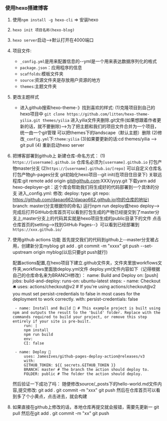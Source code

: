 ### 使用hexo搭建博客
1. 使用`npm install -g hexo-cli` => 安装hexo
2. `hexo init 项目名称(hexo-blog)`
3. `hexo server`启动-->默认打开在4000端口
4. 项目文件:
     - `_config.yml`是用来配置信息的--yml是一个用来表达数据序列化的格式
     - `package.json`：应用程序的信息
     - `scaffolds`:模板文件夹
     - `source`:资源文件夹是存放用户资源的地方
     - `themes`:主题文件夹

5. 更改主题样式
     - 进入github搜索hexo-theme-》找到喜欢的样式:
    (1)克隆项目到自己的hexo项目中
      `git clone https://github.com/litten/hexo-theme-yilia.git themes/yilia`
    进入yilia文件夹删除.git文件(如果想跟着作者更新的话，就不要删除)-->为了把主题和我们的项目文件合并为一个项目，统一由一个git管理
    可以把themes下的landscape（默认主题）删除
    (2)修改`_config.yml`下:`theme:yilia`
    (3)如果要更新的话:cd themes/yilia --> git pull
    (4) 重新启动hexo server
6. 把博客部署到github上
    新建仓库-命名方式：
    (1) `https://[username].github.io`        仓库名必须为`[username].github.io` 打包产物master分支
    (2)`https://[username].github.io/[repo]`  可以自定义仓库名  打包产物gh-pages分支
    git初始化hexo项目--git init(在项目住目录下)
    关联远程库:git remote add origin git@github.com:XXX/yyyy.git
    下载yarn add hexo-deployer-git：这个库会帮助我们将生成好的代码部署到一个具体的分支
    进入_config.yml:
    修改:
    deploy:
        type: git
        repo: https://github.com/dapao662/dapao662.github.io(你的仓库的地址)
        branch: master(分支根据你的命名)
    运行npm run deploy或hexo deploy-->完成后打开GitHub仓库首页可以看到打包生成的产物已经提交到了master分支上,master分支上的代码其实就是hexo项目生成的public目录下的文件
    点击仓库首页的setting-->找到GitHub Pages--》可以看到已经部署到`https://xxx.github.io/`
7. 使用github actions 功能
    首先提交我们的代码到github上--master分支被占用，创建新分支myblog
    git add .
    git commit -m "xxxx"
    git push --set-upstream origin myblog(以后只要git push就行)

    配置actions配置,在hexo项目下建立.github文件夹，文件夹里放workflows文件夹,workflows里面放deploy.yml文件
    deploy.yml文件内容如下（记得根据自己的仓库命名来为BRANCH修改）：
    name: Build and Deploy
    on: [push]
    jobs:
    build-and-deploy:
        runs-on: ubuntu-latest
        steps:
        - name: Checkout 🛎️
            uses: actions/checkout@v2 # If you're using actions/checkout@v2 you must set persist-credentials to false in most cases for the deployment to work correctly.
            with:
            persist-credentials: false

        - name: Install and Build 🔧 # This example project is built using npm and outputs the result to the 'build' folder. Replace with the commands required to build your project, or remove this step entirely if your site is pre-built.
            run: |
            npm install
            npm run build
            env:
            CI: false

        - name: Deploy 🚀
            uses: JamesIves/github-pages-deploy-action@releases/v3
            with:
            GITHUB_TOKEN: ${{ secrets.GITHUB_TOKEN }}
            BRANCH: master # The branch the action should deploy to.
            FOLDER: public # The folder the action should deploy.
    然后验证一下成功了吗：
    随便修改source/_posts下的hello-world.md文件内容,提交修改:
    git add .
    git commit -m "xxx"
    git push
    然后在仓库首页可以看到多了个小黄点，点击进去，就会构建
8. 如果直接在github上修改的话，本地仓库再提交就会报错，需要先更新一
    git pull
    然后在git add . 
    git commit -m "xx"
    git push